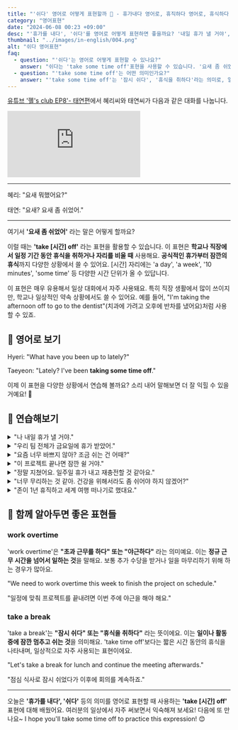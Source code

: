 ```yaml
---
title: "'쉬다' 영어로 어떻게 표현할까 🛌 - 휴가내다 영어로, 휴직하다 영어로, 휴식하다 영어로"
category: "영어표현"
date: "2024-06-08 00:23 +09:00"
desc: "'휴가를 내다', '쉬다'를 영어로 어떻게 표현하면 좋을까요? '내일 휴가 낼 거야', '우리 팀 전체가 금요일에 휴가 받았어' 등을 영어로 표현하는 법을 배워봅시다. 다양한 예문을 통해서 연습하고 본인의 표현으로 만들어 보세요."
thumbnail: "../images/in-english/004.png"
alt: "쉬다 영어표현"
faq:
  - question: "'쉬다'는 영어로 어떻게 표현할 수 있나요?"
    answer: "쉬다는 'take some time off'표현을 사용할 수 있습니다. '요새 좀 쉬었어'는 영어로 'I've been taking some time off'로 표현할 수 있습니다. 이 표현은 원래 가지고 있던 책임이나 하고 있던 일을 의도적으로 내려놓고 쉴 때 사용합니다. 예를 들어, 'I've been taking some time off work to focus on my health'는 '건강에 집중하기 위해 요새 일을 좀 쉬고 있어'라는 의미입니다."
  - question: "'take some time off'는 어떤 의미인가요?"
    answer: "'take some time off'는 '잠시 쉬다', '휴식을 취하다'라는 의미로, 일상적인 일이나 책임으로부터 벗어나 휴식을 취하는 것을 나타냅니다. 이는 일시적인 휴식을 의미하며, 보통 일, 학업, 또는 다른 정기적인 활동으로부터의 휴식을 뜻합니다. 예를 들어, 'I'm planning to take some time off next month for a vacation'은 '다음 달에 휴가를 위해 시간을 좀 내려고 해'라는 뜻입니다."
---
```


[유튜브 '혤's club EP8'- 태연편](https://www.youtube.com/watch?v=9n6cJfRE5e0&t=331s)에서 혜리씨와 태연씨가 다음과 같은 대화를 나눕니다.

<iframe class="youtube" src="https://www.youtube.com/embed/9n6cJfRE5e0?si=MFWU-sfJ9s-J4e6f&amp;start=331" title="YouTube video player" frameborder="0" allow="accelerometer; autoplay; clipboard-write; encrypted-media; gyroscope; picture-in-picture; web-share" referrerpolicy="strict-origin-when-cross-origin" allowfullscreen></iframe>

---

혜리: "요새 뭐했어요?"

태연: "요새? 요새 좀 쉬었어."

---

여기서 **'요새 좀 쉬었어'** 라는 말은 어떻게 할까요?

이럴 때는 **'take [시간] off'** 라는 표현을 활용할 수 있습니다. 이 표현은 **학교나 직장에서 일정 기간 동안 휴식을 취하거나 자리를 비울 때** 사용해요. **공식적인 휴가부터 잠깐의 휴식**까지 다양한 상황에서 쓸 수 있어요. [시간] 자리에는 'a day', 'a week', '10 minutes', 'some time' 등 다양한 시간 단위가 올 수 있답니다.

이 표현은 매우 유용해서 일상 대화에서 자주 사용돼요. 특히 직장 생활에서 많이 쓰이지만, 학교나 일상적인 약속 상황에서도 쓸 수 있어요. 예를 들어, "I'm taking the afternoon off to go to the dentist"(치과에 가려고 오후에 반차를 냈어요)처럼 사용할 수 있죠.

<script async src="https://pagead2.googlesyndication.com/pagead/js/adsbygoogle.js?client=ca-pub-1465612013356152"
     crossorigin="anonymous"></script>
<!-- engple-horizontal-ad -->

<ins class="adsbygoogle"
     style="display:block"
     data-ad-client="ca-pub-1465612013356152"
     data-ad-slot="2106896038"
     data-ad-format="auto"
     data-full-width-responsive="true"></ins>

<script>
     (adsbygoogle = window.adsbygoogle || []).push({});
</script>

## 📖 영어로 보기

Hyeri: "What have you been up to lately?"

Taeyeon: "Lately? I've been **taking some time off**."

이제 이 표현을 다양한 상황에서 연습해 볼까요? 소리 내어 말해보면 더 잘 익힐 수 있을 거예요! 🌟

## 💬 연습해보기

<details>
<summary>"나 내일 휴가 낼 거야."</summary>
<span>"I'm taking tomorrow off."</span>
</details>

<details>
<summary>"우리 팀 전체가 금요일에 휴가 받았어."</summary>
<span>"Our whole team is taking Friday off."</span>
</details>

<details>
<summary>"요즘 너무 바쁘지 않아? 조금 쉬는 건 어때?"</summary>
<span>"Aren't you too busy lately? How about taking some time off?"</span>
</details>

<details>
<summary>"이 프로젝트 끝나면 잠깐 쉴 거야."</summary>
<span>"I'll take some time off once this project is finished."</span>
</details>

<details>
<summary>"정말 지쳤어요. 일주일 휴가 내고 재충전할 것 같아요."</summary>
<span>"I'm really burnt out. I think I'll take a week off to recharge."</span>
</details>

<details>
<summary>"너무 무리하는 것 같아. 건강을 위해서라도 좀 쉬어야 하지 않겠어?"</summary>
<span>"You seem to be overworking yourself. For the sake of your health, don't you think you should take some time off?"</span>
</details>

<details>
<summary>"존이 1년 휴직하고 세계 여행 떠나기로 했대요."</summary>
<span>"John <a href="/blog/in-english/062.decide-to/">decided to</a> take a year off to travel around the world."</span>
</details>

## 🤝 함께 알아두면 좋은 표현들

### work overtime

'work overtime'은 **"초과 근무를 하다" 또는 "야근하다"** 라는 의미예요. 이는 **정규 근무 시간을 넘어서 일하는 것**을 말해요. 보통 추가 수당을 받거나 일을 마무리하기 위해 하는 경우가 많아요.

"We need to work overtime this week to finish the project on schedule."

"일정에 맞춰 프로젝트를 끝내려면 이번 주에 야근을 해야 해요."

### take a break

'take a break'는 **"잠시 쉬다" 또는 "휴식을 취하다"** 라는 뜻이에요. 이는 **일이나 활동 중에 잠깐 멈추고 쉬는 것**을 의미해요. 'take time off'보다는 짧은 시간 동안의 휴식을 나타내며, 일상적으로 자주 사용되는 표현이에요.

"Let's take a break for lunch and continue the meeting afterwards."

"점심 식사로 잠시 쉬었다가 이후에 회의를 계속하죠."

---

오늘은 **'휴가를 내다', '쉬다'** 등의 의미를 영어로 표현할 때 사용하는 **'take [시간] off'** 표현에 대해 배웠어요. 여러분의 일상에서 자주 써보면서 익숙해져 보세요! 다음에 또 만나요~ I hope you'll take some time off to practice this expression! 😊
